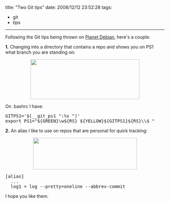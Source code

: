 title: "Two Git tips"
date: 2008/12/12 23:52:28
tags:
- git
- tips
---
Following the Git tips being thrown on <a href="http://planet.debian.org">Planet Debian</a>, here's a couple:

<strong>1.</strong> Changing into a directory that contains a repo and shows you on PS1 what branch you are standing on:

<div align="center"><a href="http://damog.net/old/axiombox/2008/12/git-ps1.png"><img class="aligncenter size-full wp-image-739" title="git-ps1" src="http://damog.net/old/axiombox/2008/12/git-ps1.png" alt="" width="344" height="126" /></a></div>

On .bashrc I have:
<pre>GITPS1='$(__git_ps1 ":%s ")'
export PS1="${GREEN}\w${RS} ${YELLOW}${GITPS1}${RS}\\$ "</pre>
<strong>2.</strong> An alias I like to use on repos that are personal for quick tracking:

<div align="center"><a href="http://damog.net/old/axiombox/2008/12/git-log1.png"><img class="aligncenter size-full wp-image-740" title="git-log1" src="http://damog.net/old/axiombox/2008/12/git-log1.png" alt="" width="328" height="100" /></a></div>

<pre>[alias]
  ...
  log1 = log --pretty=oneline --abbrev-commit</pre>
I hope you like them.